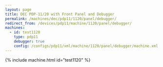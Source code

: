 ```yaml
---
layout: page
title: DEC PDP-11/20 with Front Panel and Debugger
permalink: /machines/dec/pdp11/1120/panel/debugger/
redirect_from: /devices/pdp11/machine/1120/panel/debugger/
machines:
  - id: test1120
    type: pdp11
    debugger: true
    config: /configs/pdp11/xml/machine/1120/panel/debugger/machine.xml
---
```


{% include machine.html id="test1120" %}
